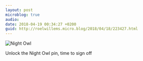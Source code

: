 ```yaml
---
layout: post
microblog: true
audio: 
date: 2018-04-19 00:34:27 +0200
guid: http://roelwillems.micro.blog/2018/04/18/223427.html
---
```

![Night Owl ](https://f000.backblazeb2.com/file/Roel-Share/Screen-Shot-2018-04-19-00-31-18.png)

Unlock the Night Owl pin, time to sign off
